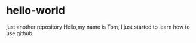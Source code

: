# hello-world
just another repository
Hello,my name is Tom, I just started to learn how to use github.
